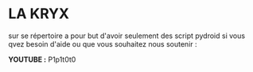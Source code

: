 # LA KRYX

sur se répertoire a pour but d'avoir seulement des script pydroid si vous qvez besoin d'aide ou que vous souhaitez nous soutenir :

**YOUTUBE :** P1p1t0t0
